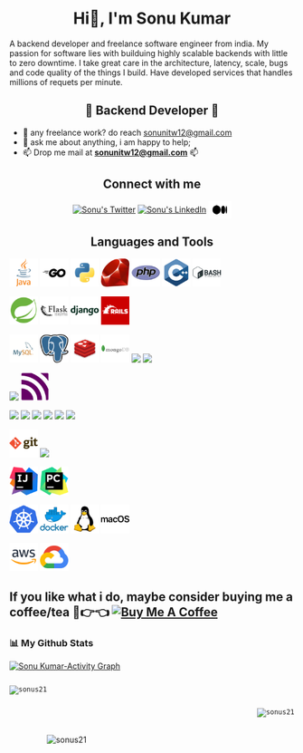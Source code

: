 <h1 align="center">Hi🙏, I'm Sonu Kumar</h1>
<p>A backend developer and freelance software engineer from india. My passion for software lies with builduing highly scalable backends with little to zero downtime. I take great care in the  architecture, latency, scale, bugs and code quality of the things I build. Have developed services that handles millions of requets per minute. 
</p>
<h2 align="center">🌱 Backend Developer 🌱</h2>

- 💼 any freelance work? do reach [sonunitw12@gmail.com](mailto:sonunitw12@gmail.com)
- 💬 ask me about anything, i am happy to help;
- 📫 Drop me mail at **sonunitw12@gmail.com** 📫


<h2 align="center">Connect with me</h2>
<p align="center">
<a href="https://twitter.com/_sonus21" target="blank"><img align="center" src="https://raw.githubusercontent.com/peterthehan/peterthehan/master/assets/twitter.svg" alt="Sonu's Twitter" height="30" width="40" /></a>
<a href="https://www.linkedin.com/in/sonus21/" target="blank"><img align="center" src="https://raw.githubusercontent.com/peterthehan/peterthehan/master/assets/linkedin.svg" alt="Sonu's LinkedIn" height="30" width="40" /></a>
<a href="https://sonus21.medium.com/" target="blank"><img align="center" src="https://raw.githubusercontent.com/Medium/medium-logos/master/03_Symbol/01_Black/PNG/RGB/Medium-Symbol-Black-RGB%401x.png" alt="Sonu's Medium Blog" height="30" width="40" /></a>
</p>

<h2 align="center">Languages and Tools</h2>

<!--- Programming Langs -->
<code><img height="50" src="https://raw.githubusercontent.com/github/explore/80688e429a7d4ef2fca1e82350fe8e3517d3494d/topics/java/java.png"></code>
<code><img height="50" src="https://raw.githubusercontent.com/github/explore/80688e429a7d4ef2fca1e82350fe8e3517d3494d/topics/go/go.png"></code>
<code><img height="50" src="https://raw.githubusercontent.com/github/explore/80688e429a7d4ef2fca1e82350fe8e3517d3494d/topics/python/python.png"></code>
<code><img height="50" src="https://raw.githubusercontent.com/github/explore/80688e429a7d4ef2fca1e82350fe8e3517d3494d/topics/ruby/ruby.png"></code>
<code><img height="50" src="https://raw.githubusercontent.com/github/explore/80688e429a7d4ef2fca1e82350fe8e3517d3494d/topics/php/php.png"></code>
<code><img height="50" src="https://raw.githubusercontent.com/github/explore/80688e429a7d4ef2fca1e82350fe8e3517d3494d/topics/cpp/cpp.png"></code>
<code><img height="50" src="https://raw.githubusercontent.com/github/explore/80688e429a7d4ef2fca1e82350fe8e3517d3494d/topics/bash/bash.png"></code>

<!-- Frameworks -->
<code><img height="50" src="https://raw.githubusercontent.com/github/explore/80688e429a7d4ef2fca1e82350fe8e3517d3494d/topics/spring-boot/spring-boot.png"></code>
<code><img height="50" src="https://raw.githubusercontent.com/github/explore/80688e429a7d4ef2fca1e82350fe8e3517d3494d/topics/flask/flask.png"></code>
<code><img height="50" src="https://raw.githubusercontent.com/github/explore/80688e429a7d4ef2fca1e82350fe8e3517d3494d/topics/django/django.png"></code>
<code><img height="50" src="https://raw.githubusercontent.com/github/explore/80688e429a7d4ef2fca1e82350fe8e3517d3494d/topics/rails/rails.png"></code>

<!-- DBs -->
<code><img height="50" src="https://raw.githubusercontent.com/github/explore/80688e429a7d4ef2fca1e82350fe8e3517d3494d/topics/mysql/mysql.png"></code>
<code><img height="50" src="https://raw.githubusercontent.com/github/explore/80688e429a7d4ef2fca1e82350fe8e3517d3494d/topics/postgresql/postgresql.png"></code>
<code><img height="50" src="https://raw.githubusercontent.com/github/explore/80688e429a7d4ef2fca1e82350fe8e3517d3494d/topics/redis/redis.png"></code>
<code><img height="50" src="https://raw.githubusercontent.com/github/explore/80688e429a7d4ef2fca1e82350fe8e3517d3494d/topics/mongodb/mongodb.png"></code>
<code><img height="50" src="https://upload.wikimedia.org/wikipedia/commons/f/fd/DynamoDB.png"></code>
<code><img height="50" src="https://upload.wikimedia.org/wikipedia/commons/thumb/f/f4/Elasticsearch_logo.svg/480px-Elasticsearch_logo.svg.png"></code>

<!-- PUB/SUB -->
<code><img height="50" src="https://upload.wikimedia.org/wikipedia/commons/thumb/0/05/Apache_kafka.svg/128px-Apache_kafka.svg.png"></code>
<code><img height="50" src="https://raw.githubusercontent.com/github/explore/6afe2c43768e7ef1e252839a1f1c12b730faa007/topics/mqtt/mqtt.png"></code>

<!-- Monitoring & Alerting -->
<code><img height="50" src="https://upload.wikimedia.org/wikipedia/en/thumb/a/a1/Grafana_logo.svg/1920px-Grafana_logo.svg.png"></code>
<code><img height="50" src="https://upload.wikimedia.org/wikipedia/commons/thumb/3/38/Prometheus_software_logo.svg/260px-Prometheus_software_logo.svg.png"></code>
<code><img height="50" src="https://upload.wikimedia.org/wikipedia/en/thumb/7/7e/Datadog_logo.svg/440px-Datadog_logo.svg.png"></code>
<code><img height="50" src="https://upload.wikimedia.org/wikipedia/commons/thumb/2/26/Logo_HZ_RGB.png/440px-Logo_HZ_RGB.png"></code>
<code><img height="50" src="https://upload.wikimedia.org/wikipedia/en/thumb/7/7e/Datadog_logo.svg/440px-Datadog_logo.svg.png"></code>
<code><img height="50" src="https://static-www.elastic.co/v3/assets/bltefdd0b53724fa2ce/blt4466841eed0bf232/5d082a5e97f2babb5af907ee/logo-kibana-32-color.svg"></code>

<!--- Version Control -->
<code><img height="50" src="https://raw.githubusercontent.com/github/explore/80688e429a7d4ef2fca1e82350fe8e3517d3494d/topics/git/git.png"></code>
<code><img height="30" src="https://upload.wikimedia.org/wikipedia/en/thumb/8/80/Perforce-Software-Logo.png/440px-Perforce-Software-Logo.png"></code>

<!--- IDE -->
<code><img height="50" src="https://raw.githubusercontent.com/github/explore/caa262eeb858e81282d6f651d6eef1f8730b54ba/topics/intellij-idea/intellij-idea.png"></code>
<code><img height="50" src="https://raw.githubusercontent.com/github/explore/d8574c7bce27faa27fb879bca56dfe351ee66efd/topics/pycharm/pycharm.png"></code>

<!--- OS -->
<code><img height="50" src="https://raw.githubusercontent.com/github/explore/01ea2a586e5da744792d0ccfce2f68b861f29301/topics/kubernetes/kubernetes.png"></code>
<code><img height="50" src="https://raw.githubusercontent.com/github/explore/80688e429a7d4ef2fca1e82350fe8e3517d3494d/topics/docker/docker.png"></code>
<code><img height="50" src="https://raw.githubusercontent.com/github/explore/80688e429a7d4ef2fca1e82350fe8e3517d3494d/topics/linux/linux.png"></code>
<code><img height="50" src="https://raw.githubusercontent.com/github/explore/868696fc547869eb5de5add3b3695abdd43bb9dc/topics/macos/macos.png"></code>

<!-- Cloud Provider -->
<code><img height="50" src="https://raw.githubusercontent.com/github/explore/80688e429a7d4ef2fca1e82350fe8e3517d3494d/topics/aws/aws.png"></code>
<code><img height="50" src="https://raw.githubusercontent.com/github/explore/08e8077e6cd7375c007c6fd6ac8cced5d7738494/topics/google-cloud/google-cloud.png"></code>




<h2></h2>
<h2> If you like what i do, maybe consider buying me a coffee/tea 🥺👉👈 <a href="https://www.buymeacoffee.com/sonus21" target="_blank"><img src="https://cdn.buymeacoffee.com/buttons/v2/default-red.png" alt="Buy Me A Coffee" width="150" ></a> </h2>



<h3> 📊 My Github Stats</h3>
<a href="https://github.com/sonus21/github-readme-activity-graph"><img alt="Sonu Kumar-Activity Graph" src="https://activity-graph.herokuapp.com/graph?username=sonus21&bg_color=0D1117&color=e8f4fd&line=f98c03&point=FFFFFF&hide_border=true" /></a>
<code>
<div style:"margin-bottom:10px">
<p><img align="left" height="200px" src="https://github-readme-stats.vercel.app/api/top-langs?username=sonus21&show_icons=true&locale=en&layout=compact&theme=dark&ring=FFB19A&hide_border=true&currStreakNum=F6A085&fire=F6A085&currStreakLabel=F6A085" alt="sonus21" /></p>

<p><img align="right" height="200px" src="https://github-readme-stats.vercel.app/api?username=sonus21&show_icons=true&locale=en&theme=dark&ring=FFB19A&hide_border=true&currStreakNum=F6A085&fire=F6A085&currStreakLabel=F6A085" alt="sonus21" /></p>
</div>
</code>


<p><img align="center" src="https://github-readme-streak-stats.herokuapp.com/?user=sonus21&theme=dark&ring=FFB19A&hide_border=true&currStreakNum=F6A085&fire=F6A085&currStreakLabel=F6A085" alt="sonus21" /></p>


